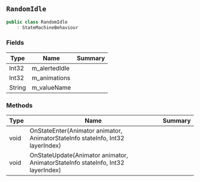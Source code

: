 ## `RandomIdle`

```csharp
public class RandomIdle
    : StateMachineBehaviour
```

### Fields

| Type | Name | Summary | 
| --- | --- | --- | 
| Int32 | m_alertedIdle |  | 
| Int32 | m_animations |  | 
| String | m_valueName |  | 


### Methods

| Type | Name | Summary | 
| --- | --- | --- | 
| void | OnStateEnter(Animator animator, AnimatorStateInfo stateInfo, Int32 layerIndex) |  | 
| void | OnStateUpdate(Animator animator, AnimatorStateInfo stateInfo, Int32 layerIndex) |  | 


